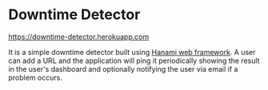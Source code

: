 # Downtime Detector

https://downtime-detector.herokuapp.com

It is a simple downtime detector built using [Hanami web framework](https://github.com/hanami/hanami). A user can add a URL and the application will ping it periodically showing the result in the user's dashboard and optionally notifying the user via email if a problem occurs.

